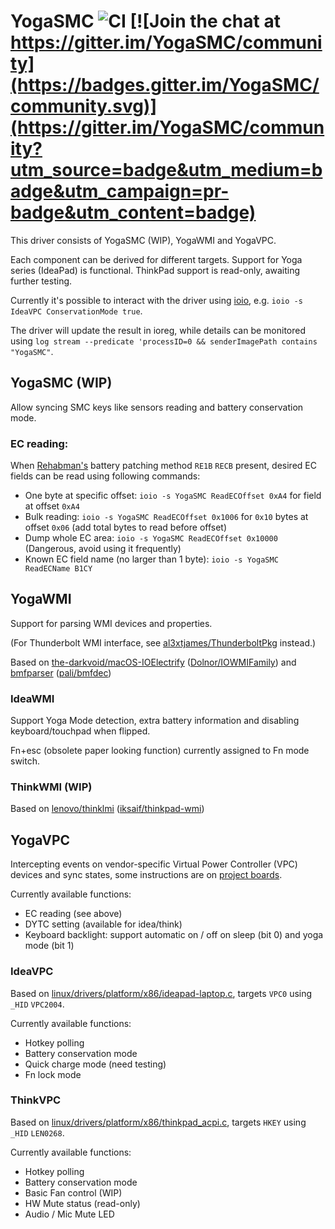 # YogaSMC ![CI](https://github.com/zhen-zen/YogaSMC/workflows/CI/badge.svg) [![Join the chat at https://gitter.im/YogaSMC/community](https://badges.gitter.im/YogaSMC/community.svg)](https://gitter.im/YogaSMC/community?utm_source=badge&utm_medium=badge&utm_campaign=pr-badge&utm_content=badge)

This driver consists of YogaSMC (WIP), YogaWMI and YogaVPC.

Each component can be derived for different targets. Support for Yoga series (IdeaPad) is functional. ThinkPad support is read-only, awaiting further testing.

Currently it's possible to interact with the driver using [ioio](https://github.com/RehabMan/OS-X-ioio), e.g. `ioio -s IdeaVPC ConservationMode true`.

The driver will update the result in ioreg, while details can be monitored using `log stream --predicate 'processID=0 && senderImagePath contains "YogaSMC"`. 

## YogaSMC (WIP)
Allow syncing SMC keys like sensors reading and battery conservation mode.

### EC reading:
When [Rehabman's](https://www.tonymacx86.com/threads/guide-how-to-patch-dsdt-for-working-battery-status.116102/) battery patching method `RE1B` `RECB` present, desired EC fields can be read using following commands:

- One byte at specific offset: `ioio -s YogaSMC ReadECOffset 0xA4` for field at offset `0xA4`
- Bulk reading: `ioio -s YogaSMC ReadECOffset 0x1006` for `0x10` bytes at offset `0x06` (add total bytes to read before offset)
- Dump whole EC area: `ioio -s YogaSMC ReadECOffset 0x10000` (Dangerous, avoid using it frequently)
- Known EC field name (no larger than 1 byte): `ioio -s YogaSMC ReadECName B1CY`

## YogaWMI
Support for parsing WMI devices and properties.

(For Thunderbolt WMI interface, see [al3xtjames/ThunderboltPkg](https://github.com/al3xtjames/ThunderboltPkg) instead.)

Based on [the-darkvoid/macOS-IOElectrify](https://github.com/the-darkvoid/macOS-IOElectrify/) ([Dolnor/IOWMIFamily](https://github.com/Dolnor/IOWMIFamily/)) and [bmfparser](https://github.com/zhen-zen/bmfparser) ([pali/bmfdec](https://github.com/pali/bmfdec))

### IdeaWMI
Support Yoga Mode detection, extra battery information and disabling keyboard/touchpad when flipped.

Fn+esc (obsolete paper looking function) currently assigned to Fn mode switch.

### ThinkWMI (WIP)
Based on [lenovo/thinklmi](https://github.com/lenovo/thinklmi) ([iksaif/thinkpad-wmi](https://github.com/iksaif/thinkpad-wmi))

## YogaVPC
Intercepting events on vendor-specific Virtual Power Controller (VPC) devices and sync states, some instructions are on [project boards](https://github.com/zhen-zen/YogaSMC/projects/).

Currently available functions:
- EC reading (see above)
- DYTC setting (available for idea/think)
- Keyboard backlight: support automatic on / off on sleep (bit 0) and yoga mode (bit 1)

### IdeaVPC
Based on [linux/drivers/platform/x86/ideapad-laptop.c](https://github.com/torvalds/linux/blob/master/drivers/platform/x86/ideapad-laptop.c), targets `VPC0` using `_HID` `VPC2004`.

Currently available functions:
- Hotkey polling
- Battery conservation mode
- Quick charge mode (need testing)
- Fn lock mode

### ThinkVPC
Based on [linux/drivers/platform/x86/thinkpad_acpi.c](https://github.com/torvalds/linux/blob/master/drivers/platform/x86/thinkpad_acpi.c), targets `HKEY` using `_HID` `LEN0268`.

Currently available functions:
- Hotkey polling
- Battery conservation mode
- Basic Fan control (WIP)
- HW Mute status (read-only)
- Audio / Mic Mute LED
